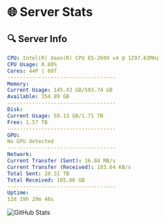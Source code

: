 # 🌐 Server Stats
## 🔍 Server Info
```yaml
CPU: Intel(R) Xeon(R) CPU E5-2699 v4 @ 1297.63MHz
CPU Usage: 0.80%
Cores: 44P | 88T
-----------------------------------
Memory:
Current Usage: 145.43 GB/503.74 GB
Available: 354.89 GB
-----------------------------------
Disk:
Current Usage: 59.13 GB/1.71 TB
Free: 1.57 TB
-----------------------------------
GPU:
No GPU detected
-----------------------------------
Network:
Current Transfer (Sent): 16.84 MB/s
Current Transfer (Received): 103.64 KB/s
Total Sent: 20.31 TB
Total Received: 185.66 GB
-----------------------------------
Uptime:
12d 19h 29m 48s
```
![GitHub Stats](https://img.shields.io/badge/Updated-2025-03-20_16:52:37-blue)